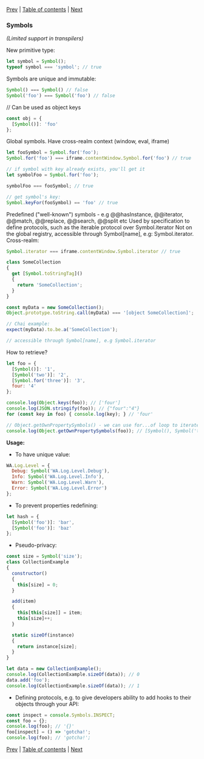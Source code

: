 [Prev](09-classes.md) | [Table of contents](https://github.com/gadyonysh/es2015-presentation#ecmascript-2015) | [Next](11-Iterators.md)

### Symbols

_(Limited support in transpilers)_

New primitive type:
```js
let symbol = Symbol();
typeof symbol === 'symbol'; // true
```

Symbols are unique and immutable:
```js
Symbol() === Symbol() // false
Symbol('foo') === Symbol('foo') // false
```

// Can be used as object keys
```js
const obj = {
  [Symbol()]: 'foo'
};
```

Global symbols. Have cross-realm context (window, eval, iframe)
```js
let fooSymbol = Symbol.for('foo');
Symbol.for('foo') === iframe.contentWindow.Symbol.for('foo') // true

// if symbol with key already exists, you'll get it
let symbolFoo = Symbol.for('foo');

symbolFoo === fooSymbol; // true

// get symbol's key:
Symbol.keyFor(fooSymbol) == 'foo' // true
```

Predefined ("well-known") symbols - e.g @@hasInstance, @@iterator, @@match, @@replace, @@search, @@split etc
Used by specification to define protocols, such as the iterable protocol over Symbol.iterator
Not on the global registry, accessible through Symbol[name], e.g: Symbol.iterator. Cross-realm:
```js
Symbol.iterator === iframe.contentWindow.Symbol.iterator // true

class SomeCollection
{
  get [Symbol.toStringTag]()
  {
    return 'SomeCollection';
  }
}

const myData = new SomeCollection();
Object.prototype.toString.call(myData) === '[object SomeCollection]';

// Chai example:
expect(myData).to.be.a('SomeCollection');

// accessible through Symbol[name], e.g Symbol.iterator
```

How to retrieve?
```js
let foo = {
  [Symbol()]: '1',
  [Symbol('two')]: '2',
  [Symbol.for('three')]: '3',
  four: '4'
};

console.log(Object.keys(foo)); // ['four']
console.log(JSON.stringify(foo)); // {"four":"4"}
for (const key in foo) { console.log(key); } // 'four'

// Object.getOwnPropertySymbols() - we can use for...of loop to iterate over them
console.log(Object.getOwnPropertySymbols(foo)); // [Symbol(), Symbol('two'), Symbol.for('three')]
```

**Usage:**

* To have unique value:
```js
WA.Log.Level = {
  Debug: Symbol('WA.Log.Level.Debug'),
  Info: Symbol('WA.Log.Level.Info'),
  Warn: Symbol('WA.Log.Level.Warn'),
  Error: Symbol('WA.Log.Level.Error')
};
```

* To prevent properties redefining:
```js
let hash = {
  [Symbol('foo')]: 'bar',
  [Symbol('foo')]: 'baz'
};
```

* Pseudo-privacy:
```js
const size = Symbol('size');
class CollectionExample
{
  constructor()
  {
    this[size] = 0;
  }

  add(item)
  {
    this[this[size]] = item;
    this[size]++;
  }

  static sizeOf(instance)
  {
    return instance[size];
  }
}

let data = new CollectionExample();
console.log(CollectionExample.sizeOf(data)); // 0
data.add('foo');
console.log(CollectionExample.sizeOf(data)); // 1
```

* Defining protocols, e.g. to give developers ability to add hooks to their objects through your API:
```js
const inspect = console.Symbols.INSPECT;
const foo = {};
console.log(foo); // '{}'
foo[inspect] = () => 'gotcha!';
console.log(foo); // 'gotcha!';
```

[Prev](09-classes.md) | [Table of contents](https://github.com/gadyonysh/es2015-presentation#ecmascript-2015) | [Next](11-Iterators.md)
